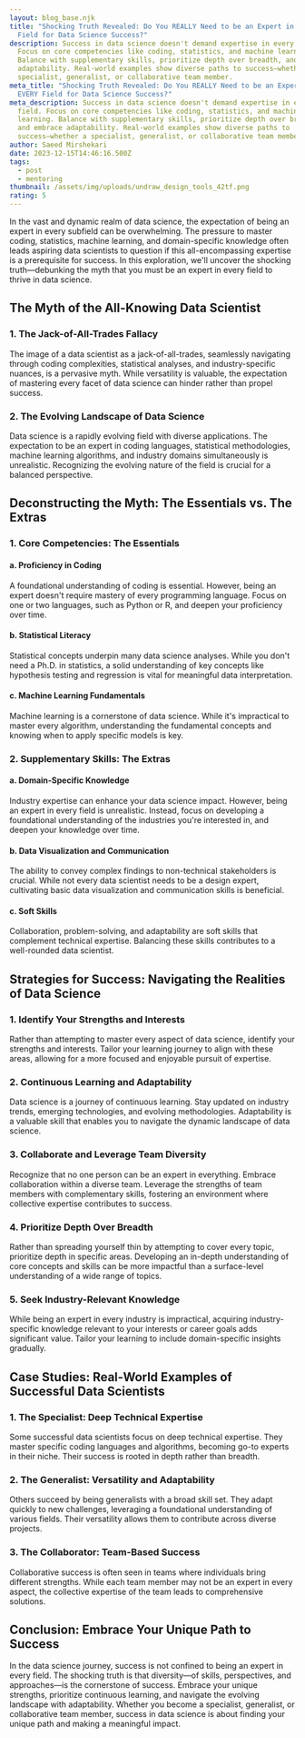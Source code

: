 ```yaml
---
layout: blog_base.njk
title: "Shocking Truth Revealed: Do You REALLY Need to be an Expert in EVERY
  Field for Data Science Success?"
description: Success in data science doesn't demand expertise in every field.
  Focus on core competencies like coding, statistics, and machine learning.
  Balance with supplementary skills, prioritize depth over breadth, and embrace
  adaptability. Real-world examples show diverse paths to success—whether a
  specialist, generalist, or collaborative team member.
meta_title: "Shocking Truth Revealed: Do You REALLY Need to be an Expert in
  EVERY Field for Data Science Success?"
meta_description: Success in data science doesn't demand expertise in every
  field. Focus on core competencies like coding, statistics, and machine
  learning. Balance with supplementary skills, prioritize depth over breadth,
  and embrace adaptability. Real-world examples show diverse paths to
  success—whether a specialist, generalist, or collaborative team member.
author: Saeed Mirshekari
date: 2023-12-15T14:46:16.500Z
tags:
  - post
  - mentoring
thumbnail: /assets/img/uploads/undraw_design_tools_42tf.png
rating: 5
---
```



In the vast and dynamic realm of data science, the expectation of being an expert in every subfield can be overwhelming. The pressure to master coding, statistics, machine learning, and domain-specific knowledge often leads aspiring data scientists to question if this all-encompassing expertise is a prerequisite for success. In this exploration, we'll uncover the shocking truth—debunking the myth that you must be an expert in every field to thrive in data science.

## **The Myth of the All-Knowing Data Scientist**

### **1. The Jack-of-All-Trades Fallacy**

The image of a data scientist as a jack-of-all-trades, seamlessly navigating through coding complexities, statistical analyses, and industry-specific nuances, is a pervasive myth. While versatility is valuable, the expectation of mastering every facet of data science can hinder rather than propel success.

### **2. The Evolving Landscape of Data Science**

Data science is a rapidly evolving field with diverse applications. The expectation to be an expert in coding languages, statistical methodologies, machine learning algorithms, and industry domains simultaneously is unrealistic. Recognizing the evolving nature of the field is crucial for a balanced perspective.

## **Deconstructing the Myth: The Essentials vs. The Extras**

### **1. Core Competencies: The Essentials**

#### **a. Proficiency in Coding**

A foundational understanding of coding is essential. However, being an expert doesn't require mastery of every programming language. Focus on one or two languages, such as Python or R, and deepen your proficiency over time.

#### **b. Statistical Literacy**

Statistical concepts underpin many data science analyses. While you don't need a Ph.D. in statistics, a solid understanding of key concepts like hypothesis testing and regression is vital for meaningful data interpretation.

#### **c. Machine Learning Fundamentals**

Machine learning is a cornerstone of data science. While it's impractical to master every algorithm, understanding the fundamental concepts and knowing when to apply specific models is key.

### **2. Supplementary Skills: The Extras**

#### **a. Domain-Specific Knowledge**

Industry expertise can enhance your data science impact. However, being an expert in every field is unrealistic. Instead, focus on developing a foundational understanding of the industries you're interested in, and deepen your knowledge over time.

#### **b. Data Visualization and Communication**

The ability to convey complex findings to non-technical stakeholders is crucial. While not every data scientist needs to be a design expert, cultivating basic data visualization and communication skills is beneficial.

#### **c. Soft Skills**

Collaboration, problem-solving, and adaptability are soft skills that complement technical expertise. Balancing these skills contributes to a well-rounded data scientist.

## **Strategies for Success: Navigating the Realities of Data Science**

### **1. Identify Your Strengths and Interests**

Rather than attempting to master every aspect of data science, identify your strengths and interests. Tailor your learning journey to align with these areas, allowing for a more focused and enjoyable pursuit of expertise.

### **2. Continuous Learning and Adaptability**

Data science is a journey of continuous learning. Stay updated on industry trends, emerging technologies, and evolving methodologies. Adaptability is a valuable skill that enables you to navigate the dynamic landscape of data science.

### **3. Collaborate and Leverage Team Diversity**

Recognize that no one person can be an expert in everything. Embrace collaboration within a diverse team. Leverage the strengths of team members with complementary skills, fostering an environment where collective expertise contributes to success.

### **4. Prioritize Depth Over Breadth**

Rather than spreading yourself thin by attempting to cover every topic, prioritize depth in specific areas. Developing an in-depth understanding of core concepts and skills can be more impactful than a surface-level understanding of a wide range of topics.

### **5. Seek Industry-Relevant Knowledge**

While being an expert in every industry is impractical, acquiring industry-specific knowledge relevant to your interests or career goals adds significant value. Tailor your learning to include domain-specific insights gradually.

## **Case Studies: Real-World Examples of Successful Data Scientists**

### **1. The Specialist: Deep Technical Expertise**

Some successful data scientists focus on deep technical expertise. They master specific coding languages and algorithms, becoming go-to experts in their niche. Their success is rooted in depth rather than breadth.

### **2. The Generalist: Versatility and Adaptability**

Others succeed by being generalists with a broad skill set. They adapt quickly to new challenges, leveraging a foundational understanding of various fields. Their versatility allows them to contribute across diverse projects.

### **3. The Collaborator: Team-Based Success**

Collaborative success is often seen in teams where individuals bring different strengths. While each team member may not be an expert in every aspect, the collective expertise of the team leads to comprehensive solutions.

## **Conclusion: Embrace Your Unique Path to Success**

In the data science journey, success is not confined to being an expert in every field. The shocking truth is that diversity—of skills, perspectives, and approaches—is the cornerstone of success. Embrace your unique strengths, prioritize continuous learning, and navigate the evolving landscape with adaptability. Whether you become a specialist, generalist, or collaborative team member, success in data science is about finding your unique path and making a meaningful impact.